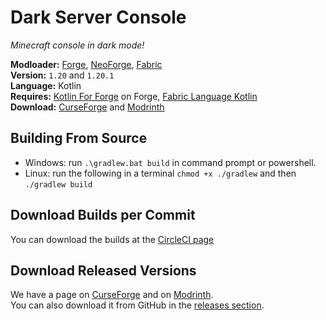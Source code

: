 # Dark Server Console
*Minecraft console in dark mode!*

**Modloader:** [Forge](https://files.minecraftforge.net/), [NeoForge](https://neoforged.net/), [Fabric](https://fabricmc.net/)  
**Version:** `1.20` and `1.20.1`  
**Language:** Kotlin  
**Requires:** [Kotlin For Forge](https://curseforge.com/minecraft/mc-mods/kotlin-for-forge) on Forge, [Fabric Language Kotlin](https://www.curseforge.com/minecraft/mc-mods/fabric-language-kotlin)  
**Download:** [CurseForge](https://curseforge.com/minecraft/mc-mods/dark-server-console) and [Modrinth](https://modrinth.com/mod/dark-server-console)

## Building From Source
* Windows: run `.\gradlew.bat build` in command prompt or powershell.
* Linux: run the following in a terminal `chmod +x ./gradlew` and then `./gradlew build`

## Download Builds per Commit
You can download the builds at the [CircleCI page](https://app.circleci.com/pipelines/github/Ultreon/dark-minecraft-console)

## Download Released Versions
We have a page on [CurseForge](https://curseforge.com/minecraft/mc-mods/dark-server-console) and on [Modrinth](https://modrinth.com/mod/dark-server-console).  
You can also download it from GitHub in the [releases section](https://github.com/Ultreon/dark-minecraft-console/releases).

